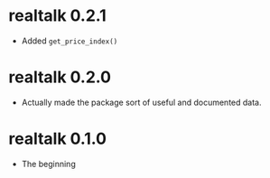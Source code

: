 # realtalk 0.2.1

* Added `get_price_index()`

# realtalk 0.2.0

* Actually made the package sort of useful and documented data.

# realtalk 0.1.0

* The beginning
